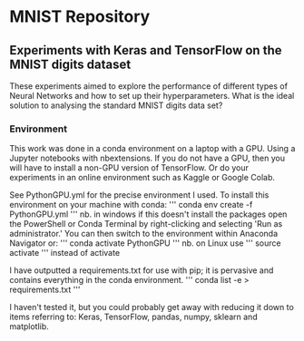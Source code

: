 # MNIST Repository
## Experiments with Keras and TensorFlow on the MNIST digits dataset
These experiments aimed to explore the performance of different types of Neural Networks and how to set up their hyperparameters. What is the ideal solution to analysing the standard MNIST digits data set?

### Environment
This work was done in a conda environment on a laptop with a GPU. Using a Jupyter notebooks with nbextensions. If you do not have a GPU, then you will have to install a non-GPU version of TensorFlow.  Or do your experiments in an online environment such as Kaggle or Google Colab.

See PythonGPU.yml for the precise environment I used.
To install this environment on your machine with conda:
'''
conda env create -f PythonGPU.yml
'''
nb. in windows if this doesn't install the packages open the PowerShell or Conda Terminal by right-clicking and selecting 'Run as administrator.'
You can then switch to the environment within Anaconda Navigator or:
'''
conda activate PythonGPU
'''
nb. on Linux use ''' source activate  ''' instead of activate  

I have outputted a requirements.txt for use with pip; it is pervasive and contains everything in the conda environment. 
''' conda list -e > requirements.txt '''  

I haven't tested it, but you could probably get away with reducing it down to items referring to: 
Keras, TensorFlow, pandas, numpy, sklearn and matplotlib. 